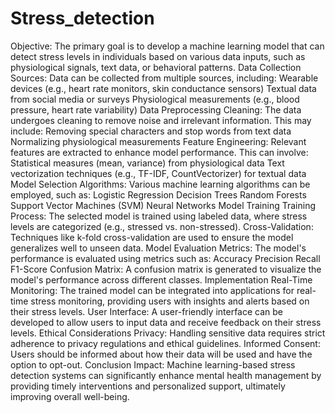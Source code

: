 # Stress_detection
Objective: The primary goal is to develop a machine learning model that can detect stress levels in individuals based on various data inputs, such as physiological signals, text data, or behavioral patterns.
Data Collection
Sources: Data can be collected from multiple sources, including:
Wearable devices (e.g., heart rate monitors, skin conductance sensors)
Textual data from social media or surveys
Physiological measurements (e.g., blood pressure, heart rate variability)
Data Preprocessing
Cleaning: The data undergoes cleaning to remove noise and irrelevant information. This may include:
Removing special characters and stop words from text data
Normalizing physiological measurements
Feature Engineering: Relevant features are extracted to enhance model performance. This can involve:
Statistical measures (mean, variance) from physiological data
Text vectorization techniques (e.g., TF-IDF, CountVectorizer) for textual data
Model Selection
Algorithms: Various machine learning algorithms can be employed, such as:
Logistic Regression
Decision Trees
Random Forests
Support Vector Machines (SVM)
Neural Networks
Model Training
Training Process: The selected model is trained using labeled data, where stress levels are categorized (e.g., stressed vs. non-stressed).
Cross-Validation: Techniques like k-fold cross-validation are used to ensure the model generalizes well to unseen data.
Model Evaluation
Metrics: The model's performance is evaluated using metrics such as:
Accuracy
Precision
Recall
F1-Score
Confusion Matrix: A confusion matrix is generated to visualize the model's performance across different classes.
Implementation
Real-Time Monitoring: The trained model can be integrated into applications for real-time stress monitoring, providing users with insights and alerts based on their stress levels.
User Interface: A user-friendly interface can be developed to allow users to input data and receive feedback on their stress levels.
Ethical Considerations
Privacy: Handling sensitive data requires strict adherence to privacy regulations and ethical guidelines.
Informed Consent: Users should be informed about how their data will be used and have the option to opt-out.
Conclusion
Impact: Machine learning-based stress detection systems can significantly enhance mental health management by providing timely interventions and personalized support, ultimately improving overall well-being.

